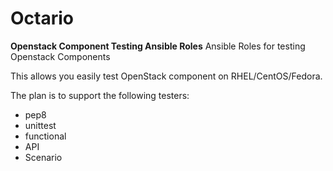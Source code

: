 Octario
=======
**Openstack Component Testing Ansible Roles**
Ansible Roles for testing Openstack Components

This allows you easily test OpenStack component on RHEL/CentOS/Fedora.

The plan is to support the following testers:
* pep8
* unittest
* functional
* API
* Scenario
